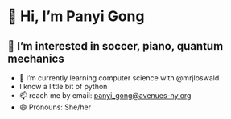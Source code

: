 # 👋 Hi, I’m Panyi Gong
## 👀 I’m interested in soccer, piano, quantum mechanics
- 🌱 I’m currently learning computer science with @mrjloswald
- I know a little bit of python
- 📫 reach me by email: panyi_gong@avenues-ny.org
- 😄 Pronouns: She/her 


<!---
PanyiGong/PanyiGong is a ✨ special ✨ repository because its `README.md` (this file) appears on your GitHub profile.
You can click the Preview link to take a look at your changes.
--->
